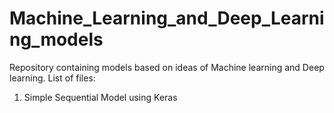 # Machine_Learning_and_Deep_Learning_models
Repository containing models based on ideas of Machine learning and Deep learning. List of files:
1. Simple Sequential Model using Keras
